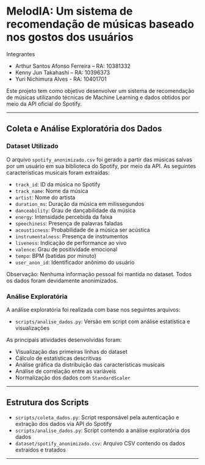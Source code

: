 # MelodIA: Um sistema de recomendação de músicas baseado nos gostos dos usuários

Integrantes 
- Arthur Santos Afonso Ferreira – RA: 10381332
- Kenny Jun Takahashi  – RA: 10396373
- Yuri Nichimura Alves - RA: 10401701


Este projeto tem como objetivo desenvolver um sistema de recomendação de músicas utilizando técnicas de Machine Learning e dados obtidos por meio da API oficial do Spotify.

---

## Coleta e Análise Exploratória dos Dados

### Dataset Utilizado

O arquivo `spotify_anonimizado.csv` foi gerado a partir das músicas salvas por um usuário em sua biblioteca do Spotify, por meio da API. As seguintes características musicais foram extraídas:

- `track_id`: ID da música no Spotify  
- `track_name`: Nome da música  
- `artist`: Nome do artista  
- `duration_ms`: Duração da música em milissegundos  
- `danceability`: Grau de dançabilidade da música  
- `energy`: Intensidade percebida da faixa  
- `speechiness`: Presença de palavras faladas  
- `acousticness`: Probabilidade de a música ser acústica  
- `instrumentalness`: Presença de instrumentos  
- `liveness`: Indicação de performance ao vivo  
- `valence`: Grau de positividade emocional  
- `tempo`: BPM (batidas por minuto)  
- `user_anon_id`: Identificador anônimo do usuário  

Observação: Nenhuma informação pessoal foi mantida no dataset. Todos os dados foram devidamente anonimizados.

### Análise Exploratória

A análise exploratória foi realizada com base nos seguintes arquivos:

- `scripts/analise_dados.py`: Versão em script com análise estatística e visualizações  

As principais atividades desenvolvidas foram:

- Visualização das primeiras linhas do dataset  
- Cálculo de estatísticas descritivas  
- Análise gráfica da distribuição das características musicais  
- Análise de correlação entre as variáveis  
- Normalização dos dados com `StandardScaler`  

---

## Estrutura dos Scripts

- `scripts/coleta_dados.py`: Script responsável pela autenticação e extração dos dados via API do Spotify  
- `scripts/analise_dados.py`: Script contendo a análise exploratória dos dados  
- `dataset/spotify_anonimizado.csv`: Arquivo CSV contendo os dados extraídos e tratados  

---

